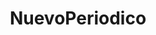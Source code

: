 ---
title: "NuevoPeriodico"
publishDate: '2020-12-15'
description: "Los días de CentOS están contados"
postUrl: "https://nuevoperiodico.com/los-dias-de-centos-estan-contados/"
---